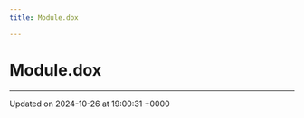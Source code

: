 ```yaml
---
title: Module.dox

---
```


# Module.dox








-------------------------------

Updated on 2024-10-26 at 19:00:31 +0000
